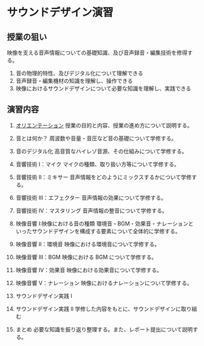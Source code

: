 # サウンドデザイン演習

## 授業の狙い

映像を支える音声情報についての基礎知識、及び音声録音・編集技術を修得する。

1. 音の物理的特性、及びデジタル化について理解できる
2. 音声録音・編集機材の知識を理解し、操作できる
3. 映像におけるサウンドデザインについて必要な知識を理解し、実践できる

## 演習内容

1. [オリエンテーション](sd_01.md)
   授業の目的と内容、授業の進め方について説明する。

2. 音とは何か？
   周波数や音量・音圧など音の基礎について学修する。

3. 音のデジタル化
   高音質なハイレゾ音源、その仕組みについて学修する。

4. 音響技術 I：マイク
   マイクの種類、取り扱い方等について学修する。

5. 音響技術 II：ミキサー
   音声情報をどのようにミックスするかについて学修する。

6. 音響技術 III：エフェクター
   音声情報の効果について学修する。

7. 音響技術 IV：マスタリング
   音声情報の整音について学修する。

8. 映像音響 I:映像における音の種類
   環境音・BGM・効果音・ナレーションといったサウンドデザインを構成する要素について全体的に学修する。

9. 映像音響 II：環境音
   映像における環境音について学修する。

10. 映像音響 III：BGM
    映像における BGM について学修する。

11. 映像音響 IV：効果音
    映像における効果音について学修する。

12. 映像音響 V：ナレーション
    映像におけるナレーションについて学修する。

13. サウンドデザイン実践 I
14. サウンドデザイン実践 II
    学修した内容をもとに、サウンドデザインに取り組む

15. まとめ
    必要な知識を振り返り整理する。また、レポート提出について説明する。
